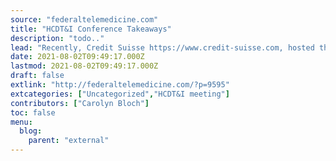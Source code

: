 ```yaml
---
source: "federaltelemedicine.com"
title: "HCDT&I Conference Takeaways"
description: "todo.."
lead: "Recently, Credit Suisse https://www.credit-suisse.com, hosted their 4th Healthcare Disruptive Technologies &#38; Innovation (HCDT&#38;I) Conference. Credit Suisses 1st Note with the initial takeaways was posted by Federal Telemedicine News on June 7, 2021. Credit Suisse in their takeaways included a detailed review of their meeting with executives from the companies highlighted in the initial takeaways note, ..."
date: 2021-08-02T09:49:17.000Z
lastmod: 2021-08-02T09:49:17.000Z
draft: false
extlink: "http://federaltelemedicine.com/?p=9595"
extcategories: ["Uncategorized","HCDT&I meeting"]
contributors: ["Carolyn Bloch"]
toc: false
menu:
  blog:
    parent: "external"
---
```

